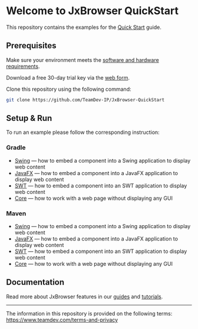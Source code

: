 # Welcome to JxBrowser QuickStart

This repository contains the examples for the [Quick Start](https://jxbrowser-support.teamdev.com/docs/quickstart/) guide.

## Prerequisites

Make sure your environment meets the [software and hardware requirements](/docs/guides/introduction/requirements.html).

Download a free 30-day trial key via the [web form](https://www.teamdev.com/jxbrowser#evaluate).

Clone this repository using the following command:
 ```bash
 git clone https://github.com/TeamDev-IP/JxBrowser-QuickStart
 ```

## Setup & Run

To run an example please follow the corresponding instruction:

### Gradle

- [Swing](Gradle/Swing) — how to embed a component into a Swing application to display web content 
- [JavaFX](Gradle/JavaFX) — how to embed a component into a JavaFX application to display web content
- [SWT](Gradle/SWT) — how to embed a component into an SWT application to display web content
- [Core](Gradle/Core) — how to work with a web page without displaying any GUI

### Maven

- [Swing](Maven/Swing) — how to embed a component into a Swing application to display web content
- [JavaFX](Maven/JavaFX) — how to embed a component into a JavaFX application to display web content
- [SWT](Maven/SWT) — how to embed a component into an SWT application to display web content
- [Core](Maven/Core) — how to work with a web page without displaying any GUI

## Documentation

Read more about JxBrowser features in our [guides](https://jxbrowser-support.teamdev.com/docs/guides) and [tutorials](https://jxbrowser-support.teamdev.com/docs/tutorials).

---

The information in this repository is provided on the following terms: https://www.teamdev.com/terms-and-privacy
